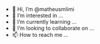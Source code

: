 - 👋 Hi, I’m @matheusmlimi
- 👀 I’m interested in ...
- 🌱 I’m currently learning ...
- 💞️ I’m looking to collaborate on ...
- 📫 How to reach me ...

<!---
matheusmlimi/matheusmlimi is a ✨ special ✨ repository because its `README.md` (this file) appears on your GitHub profile.
You can click the Preview link to take a look at your changes.
--->
